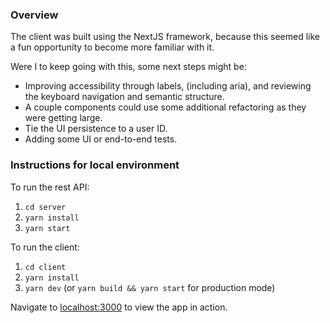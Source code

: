 ### Overview

The client was built using the NextJS framework, because this seemed like a fun opportunity to become more familiar with it.

Were I to keep going with this, some next steps might be:
- Improving accessibility through labels, (including aria), and reviewing the keyboard navigation and semantic structure.
- A couple components could use some additional refactoring as they were getting large.
- Tie the UI persistence to a user ID.
- Adding some UI or end-to-end tests.

### Instructions for local environment

To run the rest API:

1. `cd server`
2. `yarn install`
3. `yarn start`

To run the client:

1. `cd client`
2. `yarn install`
3. `yarn dev` (or `yarn build && yarn start` for production mode)


Navigate to [localhost:3000](http://localhost:3000) to view the app in action.

